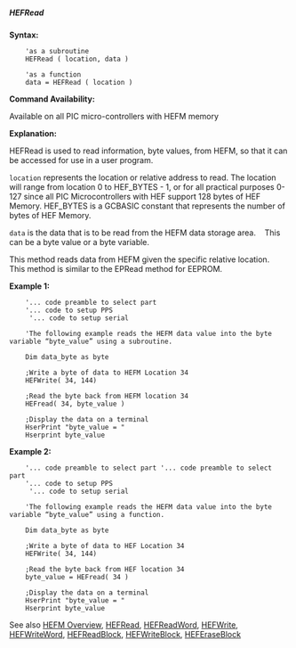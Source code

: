 <div class="section">

<div class="titlepage">

<div>

<div>

##### <span id="_hefread"></span>HEFRead

</div>

</div>

</div>

<span class="strong">**Syntax:**</span>

``` screen
    'as a subroutine
    HEFRead ( location, data )

    'as a function
    data = HEFRead ( location )
```

<span class="strong">**Command Availability:**</span>

Available on all PIC micro-controllers with HEFM memory

<span class="strong">**Explanation:**</span>  
  
HEFRead is used to read information, byte values, from HEFM, so that it
can be accessed for use in a user program.  
  
`location` represents the location or relative address to read. The
location will range from location 0 to HEF\_BYTES - 1, or for all
practical purposes 0-127 since all PIC Microcontrollers with HEF support
128 bytes of HEF Memory. HEF\_BYTES is a GCBASIC constant that
represents the number of bytes of HEF Memory.     
  
`data` is the data that is to be read from the HEFM data storage
area.    This can be a byte value or a byte variable.  
  
This method reads data from HEFM given the specific relative
location.    This method is similar to the EPRead method for EEPROM.  
  
<span class="strong">**Example 1:**</span>

``` screen
    '... code preamble to select part
    '... code to setup PPS
     '... code to setup serial

    'The following example reads the HEFM data value into the byte variable “byte_value” using a subroutine.

    Dim data_byte as byte

    ;Write a byte of data to HEFM Location 34
    HEFWrite( 34, 144)

    ;Read the byte back from HEFM location 34
    HEFread( 34, byte_value )

    ;Display the data on a terminal
    HserPrint "byte_value = "
    Hserprint byte_value
```

  
  
<span class="strong">**Example 2:**</span>

``` screen
    '... code preamble to select part '... code preamble to select part
    '... code to setup PPS
     '... code to setup serial

    'The following example reads the HEFM data value into the byte variable “byte_value” using a function.

    Dim data_byte as byte

    ;Write a byte of data to HEF Location 34
    HEFWrite( 34, 144)

    ;Read the byte back from HEF location 34
    byte_value = HEFread( 34 )

    ;Display the data on a terminal
    HserPrint "byte_value = "
    Hserprint byte_value
```

  
  
See also
<a href="_hefm_overview.html" class="link" title="HEFM Overview">HEFM Overview</a>,
<a href="_hefread.html" class="link" title="HEFRead">HEFRead</a>,
<a href="_hefreadword.html" class="link" title="HEFReadWord">HEFReadWord</a>,
<a href="_hefwrite.html" class="link" title="HEFWrite">HEFWrite</a>,
<a href="_hefwriteword.html" class="link" title="HEFWriteWord">HEFWriteWord</a>,
<a href="_hefreadblock.html" class="link" title="HEFReadBlock">HEFReadBlock</a>,
<a href="_hefwriteblock.html" class="link" title="HEFWriteBlock">HEFWriteBlock</a>,
<a href="_heferaseblock.html" class="link" title="HEFEraseBlock">HEFEraseBlock</a>

</div>
